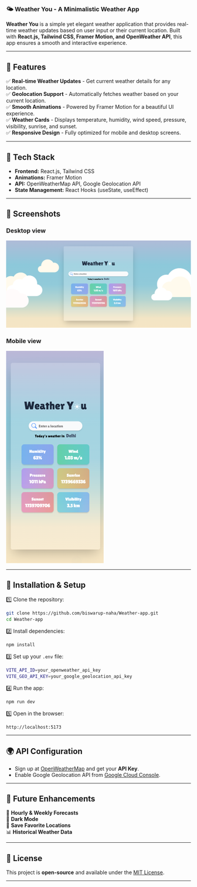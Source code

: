 ### **🌤️ Weather You - A Minimalistic Weather App**  

**Weather You** is a simple yet elegant weather application that provides real-time weather updates based on user input or their current location. Built with **React.js, Tailwind CSS, Framer Motion, and OpenWeather API**, this app ensures a smooth and interactive experience.  

---

## **🌟 Features**  

✅ **Real-time Weather Updates** - Get current weather details for any location.  
✅ **Geolocation Support** - Automatically fetches weather based on your current location.  
✅ **Smooth Animations** - Powered by Framer Motion for a beautiful UI experience.  
✅ **Weather Cards** - Displays temperature, humidity, wind speed, pressure, visibility, sunrise, and sunset.  
✅ **Responsive Design** - Fully optimized for mobile and desktop screens.  

---

## **🚀 Tech Stack**  

- **Frontend:** React.js, Tailwind CSS  
- **Animations:** Framer Motion  
- **API:** OpenWeatherMap API, Google Geolocation API  
- **State Management:** React Hooks (useState, useEffect)  

---

## **📸 Screenshots**  

### **Desktop view**  

![Screenshot 1](./src/assets/desktop.png)  

### **Mobile view**  

![Screenshot 2](./src/assets/mobile.png)  

---

## **🔧 Installation & Setup**  

1️⃣ Clone the repository:  

```sh
git clone https://github.com/biswarup-naha/Weather-app.git
cd Weather-app
```

2️⃣ Install dependencies:  

```sh
npm install
```

3️⃣ Set up your `.env` file:  

```sh
VITE_API_ID=your_openweather_api_key
VITE_GEO_API_KEY=your_google_geolocation_api_key
```

4️⃣ Run the app:  

```sh
npm run dev
```

5️⃣ Open in the browser:  

```
http://localhost:5173
```

---

## **🌍 API Configuration**  

- Sign up at [OpenWeatherMap](https://openweathermap.org/api) and get your **API Key**.  
- Enable Google Geolocation API from [Google Cloud Console](https://console.cloud.google.com/).  

---

## **🎯 Future Enhancements**  

🚀 **Hourly & Weekly Forecasts**  
🌙 **Dark Mode**  
📍 **Save Favorite Locations**  
📊 **Historical Weather Data**  

---

## **📜 License**  

This project is **open-source** and available under the [MIT License](LICENSE).  

---